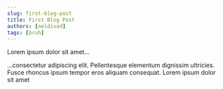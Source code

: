 ```yaml
---
slug: first-blog-post
title: First Blog Post
authors: [neldivad]
tags: [bruh]
---
```


Lorem ipsum dolor sit amet...

<!-- truncate -->

...consectetur adipiscing elit. Pellentesque elementum dignissim ultricies. Fusce rhoncus ipsum tempor eros aliquam consequat. Lorem ipsum dolor sit amet
